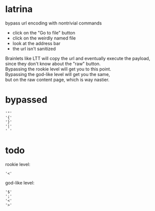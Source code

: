 # latrina
bypass url encoding with nontrivial commands

* click on the "Go to file" button
* click on the weirdly named file
* look at the address bar
* the url isn't sanitized

Brainlets like LTT will copy the url and eventually execute the payload,  
since they don't know about the "raw" button.  
Bypassing the rookie level will get you to this point.  
Bypassing the god-like level will get you the same,   
but on the raw content page, which is way nastier.  

# bypassed
```
'"'
'{'
'}'
'|'
' '
```

# todo
rookie level:
```
'<'
```

god-like level:
```
'$'
';'
'<'
'>'
```
